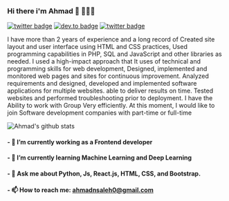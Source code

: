 ### Hi there i'm Ahmad 👋 👨🏻‍💻

[![twitter badge](https://img.shields.io/badge/twitter-@Ahmad_N_Saleh1-%231FA1F1?style=flat&logo=twitter&logoColor=white)](https://twitter.com/Ahmad_N_Saleh1)
[![dev.to badge](https://img.shields.io/badge/linkedin-ahmadnsaleh-%230177B5?style=flat&logo=linkedin)](https://www.linkedin.com/in/ahmadnsaleh)
[![twitter badge](https://img.shields.io/badge/instagram-@ahmadn.saleh2-%23E4415F?style=flat&logo=instagram&logoColor=white)](https://www.instagram.com/ahmadn.saleh2)

I have more than 2 years of experience and a long record of Created site layout and user
interface using HTML and CSS practices, Used programming capabilities in PHP, SQL and JavaScript and other libraries as needed. 
I used a high-impact approach that It uses of technical and programming skills for web development, Designed, implemented and monitored web pages and sites for continuous improvement. 
Analyzed requirements and designed, developed and implemented software applications for multiple websites. 
able to deliver results on time.
Tested websites and performed troubleshooting prior to deployment. 
I have the Ability to work with Group Very efficiently. 
At this moment, I would like to join Software development companies with part-time or full-time

![Ahmad's github stats](https://github-readme-stats.vercel.app/api?username=AhmadSaleh22&show_icons=true&theme=radical)

#### - 🔭 I’m currently working as a Frontend developer
#### - 🌱 I’m currently learning Machine Learning and Deep Learning
#### - 💬 Ask me about Python, Js, React.js, HTML, CSS, and Bootstrap.
#### - 📫 How to reach me: ahmadnsaleh0@gmail.com

<!--
**AhmadSaleh22/AhmadSaleh22** is a ✨ _special_ ✨ repository because its `README.md` (this file) appears on your GitHub profile.

Here are some ideas to get you started:

- 🔭 I’m currently working as a FrontEnd developer
- 🌱 I’m currently learning Machine Learning and Deep Learning
- 💬 Ask me about ...
- 📫 How to reach me: ...
- 😄 Pronouns: ...
- ⚡ Fun fact: ...
-->
